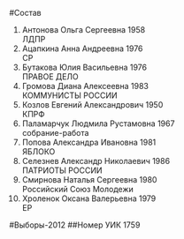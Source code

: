 #Состав
1. Антонова Ольга Сергеевна 1958   
    ЛДПР
2. Ацапкина Анна Андреевна 1976   
    СР
3. Бутакова Юлия Васильевна 1976   
    ПРАВОЕ ДЕЛО
4. Громова Диана Алексеевна 1983   
    КОММУНИСТЫ РОССИИ
5. Козлов Евгений Александрович 1950   
    КПРФ
6. Паламарчук Людмила Рустамовна 1967   
    собрание-работа
7. Попова Александра Ивановна 1981   
    ЯБЛОКО
8. Селезнев Александр Николаевич 1986   
    ПАТРИОТЫ РОССИИ
9. Смирнова Наталья Сергеевна 1980   
    Российский Союз Молодежи
10. Хроленок Оксана Валерьевна 1979   
    ЕР

#Выборы-2012
##Номер УИК
1759